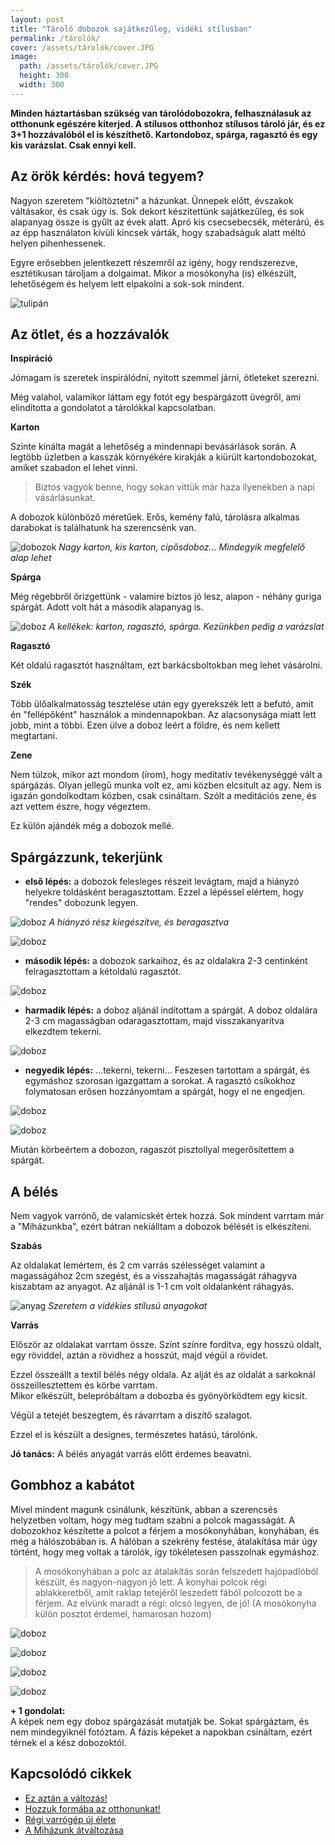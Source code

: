 ```yaml
---
layout: post
title: "Tároló dobozok sajátkezűleg, vidéki stílusban" 
permalink: /tárolók/
cover: /assets/tárolók/cover.JPG
image:
  path: /assets/tárolók/cover.JPG
  height: 300
  width: 300
---
```



 **Minden háztartásban szükség van tárolódobozokra, felhasználasuk az otthonunk egészére kiterjed. A stílusos otthonhoz stílusos tároló jár, és ez 3+1 hozzávalóból el is készíthető. Kartondoboz, spárga, ragasztó és egy kis varázslat. Csak ennyi kell.** 



## Az örök kérdés: hová tegyem?


Nagyon szeretem "kiöltöztetni" a házunkat. Ünnepek előtt, évszakok váltásakor, és csak úgy is. Sok dekort készítettünk sajátkezűleg, és sok alapanyag össze is gyűlt az évek alatt. Apró kis csecsebecsék, méterárú, és az épp használaton kívüli kincsek várták, hogy szabadságuk alatt méltó helyen pihenhessenek.

Egyre erősebben jelentkezett részemről az igény, hogy rendszerezve, esztétikusan tároljam a dolgaimat. Mikor a mosókonyha (is) elkészült, lehetőségem és helyem lett elpakolni a sok-sok  mindent.


![tulipán](/assets/tárolók/IMG_20190416_095143.jpg)



## Az ötlet, és a hozzávalók


**Inspiráció**

Jómagam is szeretek inspirálódni, nyitott szemmel járni, ötleteket szerezni. 

Még valahol, valamikor láttam egy fotót egy bespárgázott üvegről, ami elindította a gondolatot a tárolókkal kapcsolatban.


**Karton**

Szinte kínálta magát a lehetőség a mindennapi bevásárlások során. A legtöbb üzletben a kasszák környékére kirakják a kiürült kartondobozokat, amiket szabadon el lehet vinni.

> Biztos vagyok benne, hogy sokan vittük már haza ilyenekben a napi vásárlásunkat. 

A dobozok különböző méretűek. Erős, kemény falú, tárolásra alkalmas darabokat is találhatunk ha szerencsénk van. 

![dobozok](/assets/tárolók/IMG_20190416_071347.jpg)
_Nagy karton, kis karton, cipősdoboz... Mindegyik megfelelő alap lehet_


**Spárga**

Még régebbről őrizgettünk - valamire biztos jó lesz, alapon - néhány guriga spárgát. Adott volt hát a második alapanyag is. 

![doboz](/assets/tárolók/DSCF2347.JPG)
_A kellékek: karton, ragasztó, spárga. Kezünkben pedig a varázslat_




**Ragasztó**

Két oldalú ragasztót használtam, ezt barkácsboltokban meg lehet vásárolni.

**Szék**

Több ülőalkalmatosság tesztelése után egy gyerekszék lett a befutó, amit én "fellépőként" használok a mindennapokban. Az alacsonysága miatt  lett jobb, mint a többi. Ezen ülve a doboz leért a földre, és nem kellett megtartani.

**Zene**

Nem túlzok, mikor azt mondom (írom), hogy meditatív tevékenységgé vált a spárgázás. Olyan jellegű munka volt ez, ami közben elcsitult az agy. Nem is igazán gondolkodtam közben, csak csináltam. Szólt a meditációs zene, és azt vettem észre, hogy végeztem.

Ez külön ajándék még a dobozok mellé.


## Spárgázzunk, tekerjünk


* **első lépés:** a dobozok felesleges részeit levágtam, majd a hiányzó helyekre toldásként beragasztottam. Ezzel a lépéssel elértem, hogy "rendes" dobozunk legyen.

![doboz](/assets/tárolók/IMG_20190416_213033.jpg)
_A hiányzó rész kiegészítve, és beragasztva_



![doboz](/assets/tárolók/IMG_20190416_172619jav.jpg)



* **második lépés:** a dobozok sarkaihoz, és az oldalakra 2-3 centinként felragasztottam a kétoldalú ragasztót.


![doboz](/assets/tárolók/IMG_20190416_173226jav.jpg)


* **harmadik lépés:** a doboz aljánál indítottam a spárgát. A doboz oldalára 2-3 cm magasságban odaragasztottam, majd visszakanyarítva elkezdtem tekerni.


![doboz](/assets/tárolók/IMG_20190416_173404.jpg)




* **negyedik lépés:** ...tekerni, tekerni... Feszesen tartottam a spárgát, és egymáshoz szorosan igazgattam a sorokat. A ragasztó csíkokhoz folymatosan erősen hozzányomtam a spárgát, hogy el ne engedjen.

![doboz](/assets/tárolók/IMG_20190416_175359.jpg)



![doboz](/assets/tárolók/DSCF2342.JPG)

Miután körbeértem a dobozon, ragaszót pisztollyal megerősítettem a spárgát.




## A bélés

Nem vagyok varrónő, de valamicskét értek hozzá. Sok mindent varrtam már a "Miházunkba", ezért bátran nekiálltam a dobozok bélését is elkészíteni.

**Szabás**


Az oldalakat lemértem, és 2 cm varrás szélességet valamint a magasságához 2cm szegést, és a visszahajtás magasságát ráhagyva kiszabtam az anyagot.
Az aljánál is 1-1 cm volt oldalanként ráhagyás.

![anyag](/assets/tárolók/IMG_20190417_072226.jpg)
_Szeretem a vidékies stílusú anyagokat_


**Varrás**

Először az oldalakat varrtam össze. Színt színre fordítva, egy hosszú oldalt, egy röviddel, aztán a rövidhez a hosszút, majd végül a rövidet.

Ezzel összeállt a textil bélés négy oldala. Az alját és az oldalát a sarkoknál összeillesztettem és körbe varrtam.  
Mikor elkészült, belepróbáltam a dobozba és gyönyörködtem egy kicsit.

Végül a tetejét beszegtem, és rávarrtam a diszítő szalagot. 

Ezzel el is készült a designes, természetes hatású,  tárolónk.

**Jó tanács:** A bélés anyagát varrás előtt érdemes beavatni. 


## Gombhoz a kabátot

Mivel mindent magunk csinálunk, készítünk, abban a szerencsés helyzetben voltam, hogy meg tudtam szabni a polcok magasságát. A dobozokhoz készítette a polcot a férjem a mosókonyhában, konyhában, és még a hálószobában is. A hálóban a szekrény festése, átalakítása már úgy történt, hogy meg voltak a tárolók, így tökéletesen passzolnak egymáshoz.

> A mosókonyhában a polc az átalakítás során felszedett hajópadlóból készült, és nagyon-nagyon jó lett. A konyhai polcok régi ablakkeretből, amit raklap tetejéről leszedett fából polcozott be a férjem. Az elvünk maradt a régi: olcsó legyen, de jó! 
(A mosókonyha külön posztot érdemel, hamarosan hozom) 



![doboz](/assets/tárolók/DSCF2659.JPG)




![doboz](/assets/tárolók/IMG_20190416_074241.jpg)





![doboz](/assets/tárolók/IMG_20190416_223800.jpg)



![doboz](/assets/tárolók/IMG_20190417_073705.jpg)









 **+ 1 gondolat:**  
A képek nem egy doboz spárgázását mutatják be. Sokat spárgáztam, és nem mindegyiknél fotóztam. A fázis képeket a napokban csináltam, ezért térnek el a kész dobozoktól.


## Kapcsolódó cikkek


* [Ez aztán a változás!](/2019-04-11/külsőfalak)
* [Hozzuk formába az otthonunkat!](/2019-03-26/dekoráció)
* [Régi varrógép új élete](/2019-02-12/varrogepasztal)
* [A Miházunk átváltozása](/2019-03-20/költözés)




 
